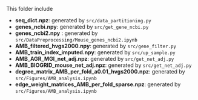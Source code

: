 This folder include

* **seq_dict.npz**: generated by `src/data_partitioning.py`
* **genes_ncbi.npy**: generated by `src/get_gene_ncbi.py`
* **genes_ncbi2.npy** : generated by `src/DataPreprocessing/Mouse_genes_ncbi2.ipynb`
* **AMB_filtered_hvgs2000.npy**: generated by `src/gene_filter.py`
* **AMB_train_index_imputed.npy**: generated by `src/up_sample.py`
* **AMB_AGR_MGI_net_adj.npz**: generated by `src/get_net_adj.py`
* **AMB_BIOGRID_mouse_net_adj.npz**: generated by `src/get_net_adj.py`
* **degree_matrix_AMB_per_fold_a0.01_hvgs2000.npz**: generated by `src/Figures/AMB_analysis.ipynb`
* **edge_weight_matrices_AMB_per_fold_sparse.npz**:  generated by `src/Figures/AMB_analysis.ipynb`

